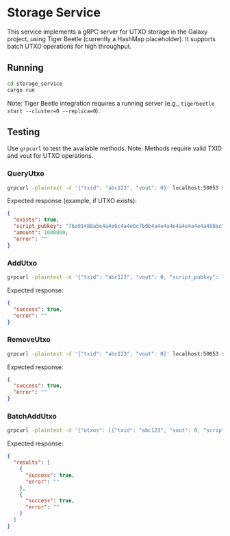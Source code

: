 # Storage Service

This service implements a gRPC server for UTXO storage in the Galaxy project, using Tiger Beetle (currently a HashMap placeholder). It supports batch UTXO operations for high throughput.

## Running
```bash
cd storage_service
cargo run
```
Note: Tiger Beetle integration requires a running server (e.g., `tigerbeetle start --cluster=0 --replica=0`).

## Testing
Use `grpcurl` to test the available methods. Note: Methods require valid TXID and vout for UTXO operations.

### QueryUtxo
```bash
grpcurl -plaintext -d '{"txid": "abc123", "vout": 0}' localhost:50053 storage.Storage/QueryUtxo
```
Expected response (example, if UTXO exists):
```json
{
  "exists": true,
  "script_pubkey": "76a91488a5e4a4e6c4a4e0c7b0b4a4e4a4e4a4e4a4e4a488ac",
  "amount": 1000000,
  "error": ""
}
```

### AddUtxo
```bash
grpcurl -plaintext -d '{"txid": "abc123", "vout": 0, "script_pubkey": "76a91488a5e4a4e6c4a4e0c7b0b4a4e4a4e4a4e4a4e4a488ac", "amount": 1000000}' localhost:50053 storage.Storage/AddUtxo
```
Expected response:
```json
{
  "success": true,
  "error": ""
}
```

### RemoveUtxo
```bash
grpcurl -plaintext -d '{"txid": "abc123", "vout": 0}' localhost:50053 storage.Storage/RemoveUtxo
```
Expected response:
```json
{
  "success": true,
  "error": ""
}
```

### BatchAddUtxo
```bash
grpcurl -plaintext -d '{"utxos": [{"txid": "abc123", "vout": 0, "script_pubkey": "76a91488a5e4a4e6c4a4e0c7b0b4a4e4a4e4a4e4a4e4a488ac", "amount": 1000000}, {"txid": "def456", "vout": 1, "script_pubkey": "76a91488a5e4a4e6c4a4e0c7b0b4a4e4a4e4a4e4a4e4a488ac", "amount": 2000000}]}' localhost:50053 storage.Storage/BatchAddUtxo
```
Expected response:
```json
{
  "results": [
    {
      "success": true,
      "error": ""
    },
    {
      "success": true,
      "error": ""
    }
  ]
}
```
